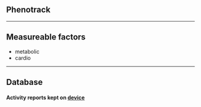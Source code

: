 ## Phenotrack
---
## Measureable factors
- metabolic
- cardio
---
## Database
#### Activity reports kept on [device](https://www.w3.org/TR/IndexedDB/)
